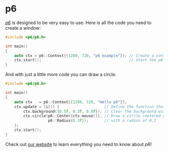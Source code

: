 # p6

[*p6*](https://github.com/JulesFouchy/p6) is designed to be very easy to use. Here is all the code you need to create a window:

```cpp
#include <p6/p6.h>

int main()
{
    auto ctx = p6::Context{{1280, 720, "p6 example"}}; // Create a context with a window
    ctx.start();                                       // Start the p6 application
}
```

And with just a little more code you can draw a circle:

```cpp
#include <p6/p6.h>

int main()
{
    auto ctx   = p6::Context{{1280, 720, "Hello p6"}};
    ctx.update = [&]() {                    // Define the function that will be called in a loop once you call ctx.start()
        ctx.background({0.5f, 0.3f, 0.8f}); // Clear the background with some color (Try to comment out this line to see what happens)
        ctx.circle(p6::Center{ctx.mouse()}, // Draw a circle centered on the mouse cursor
                   p6::Radius{0.3f});       // with a radius of 0.3
    };
    ctx.start();
}
```

Check out [our website](https://julesfouchy.github.io/p6-docs/) to learn everything you need to know about *p6*!